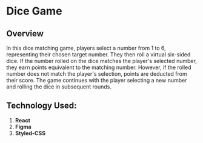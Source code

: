# Dice Game
## Overview
In this dice matching game, players select a number from 1 to 6, representing their chosen target number. They then roll a virtual six-sided dice. If the number rolled on the dice matches the player's selected number, they earn points equivalent to the matching number. However, if the rolled number does not match the player's selection, points are deducted from their score. The game continues with the player selecting a new number and rolling the dice in subsequent rounds.
## Technology Used:
1. **React**
2. **Figma**
3. **Styled-CSS**

